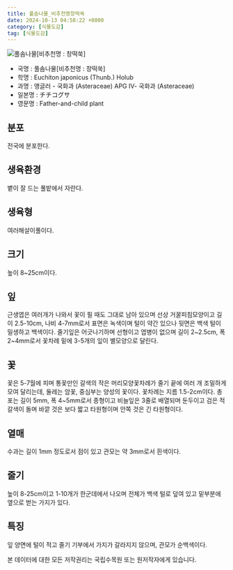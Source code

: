 ```yaml
---
title: 풀솜나물_비추천명창떡쑥
date: 2024-10-13 04:58:22 +0800
category: [식물도감]
tag: [식물도감]
---
```




![풀솜나물[비추천명 : 창떡쑥]](/fileUpload/plants/basic/Compositae/Gnaphalium/9849/9849_20160803161509886files_th2.jpg)
- 국명 : 풀솜나물[비추천명 : 창떡쑥]
- 학명 : Euchiton japonicus (Thunb.) Holub
- 과명 : 앵글러 - 국화과 (Asteraceae) APG Ⅳ- 국화과 (Asteraceae)
- 일본명 : チチコグサ
- 영문명 : Father-and-child plant


## 분포
전국에 분포한다.
## 생육환경
볕이 잘 드는 풀밭에서 자란다.
## 생육형
여러해살이풀이다.
## 크기
높이 8~25cm이다.
## 잎
근생엽은 여러개가 나와서 꽃이 필 때도 그대로 남아 있으며 선상 거꿀피침모양이고 길이 2.5-10cm, 나비 4-7mm로서 표면은 녹색이며 털이 약간 있으나 뒷면은 백색 털이 밀생하고 백색이다. 줄기잎은 어긋나기하며 선형이고 엽병이 없으며 길이 2~2.5cm, 폭 2~4mm로서 꽃차례 밑에 3-5개의 잎이 별모양으로 달린다.
## 꽃
꽃은 5-7월에 피며 통꽃만인 갈색의 작은 머리모양꽃차례가 줄기 끝에 여러 개 조밀하게 모여 달리는데, 둘레는 암꽃, 중심부는 양성의 꽃이다. 꽃차례는 지름 1.5-2cm이다. 총포는 길이 5mm, 폭 4~5mm로서 종형이고 비늘잎은 3줄로 배열되며 둔두이고 검은 적갈색이 돌며 바깥 것은 보다 짧고 타원형이며 안쪽 것은 긴 타원형이다.
## 열매
수과는 길이 1mm 정도로서 점이 있고 관모는 약 3mm로서 흰색이다.
## 줄기
높이 8-25cm이고 1-10개가 한군데에서 나오며 전체가 백색 털로 덮여 있고 밑부분에 옆으로 벋는 가지가 있다.
## 특징
잎 양면에 털이 적고 줄기 기부에서 가지가 갈라지지 않으며, 관모가 순백색이다.






본 데이터에 대한 모든 저작권리는 국립수목원 또는 원저작자에게 있습니다.
